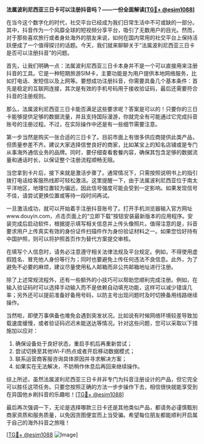 **法属波利尼西亚三日卡可以注册抖音吗？——一份全面解读[[TG💪+ @esim1088](https://t.me/s/esim1088)]**

在当今这个数字化的时代，社交平台已经成为我们日常生活中不可或缺的一部分。其中，抖音作为一个风靡全球的短视频分享平台，吸引了无数用户的目光。然而，对于那些喜欢旅行或者身处海外的朋友来说，如何在国内常用的社交平台上保持活跃便成了一个值得探讨的话题。今天，我们就来聊聊关于“法属波利尼西亚三日卡是否可以注册抖音”的问题。

首先，让我们明确一点：法属波利尼西亚三日卡本身并不是一个可以直接用来注册抖音的工具。它是一种短期旅游SIM卡，主要功能是为用户提供本地网络服务，比如打电话、发短信以及上网等。要想成功注册抖音，你需要具备几个基本条件：首先是稳定的互联网连接，其次是有效的手机号码用于接收验证码，最后还需要符合抖音的注册规则。

那么，法属波利尼西亚三日卡能否满足这些要求呢？答案是可以的！只要你的三日卡能够提供足够的数据流量，并且支持国际漫游，你就完全有可能通过它完成抖音账号的注册过程。不过，在实际操作中还是有一些细节需要注意。

第一步当然是购买一张合适的三日卡了。目前市面上有很多供应商提供此类产品，但质量参差不齐。建议大家选择信誉良好的商家，比如某宝上的知名店铺或是专门从事海外通信业务的品牌。同时，要仔细查看套餐内容，确保其包含足够的数据流量和通话时长，以保证整个注册流程顺畅无阻。

当您拿到卡片后，接下来就是激活步骤了。通常情况下，只需按照说明书上的指引拨打电话给客服热线即可轻松激活。这里提醒一下，由于法属波利尼西亚位于南太平洋地区，地理位置较为偏远，因此信号强度可能会受到一定影响。如果发现信号不佳，请尝试更换位置或等待一段时间再试。

一旦激活成功，就可以开始着手注册抖音账号了。打开手机浏览器输入官方网址www.douyin.com，点击页面上的“立即下载”按钮安装最新版本的应用程序。安装完成后启动软件，根据提示填写相关信息并上传头像照片。值得注意的是，抖音要求用户上传真实有效的身份证件扫描件作为身份验证材料之一。如果您恰好持有中国护照，则可以将护照首页作为替代方案提交审核。

在填写个人信息时，请务必注意遵守相关法律法规及平台规定。例如，不得使用虚假姓名、冒充他人身份等行为；同时也要避免上传任何违法不良信息。此外，为了避免不必要的麻烦，建议尽量使用私人邮箱而非公共邮箱地址进行注册。

除了上述常规流程外，还有一些额外的小技巧可以帮助您顺利完成注册。例如，在输入验证码时可以选择手动输入而不是依赖自动填充功能，这样可以减少错误几率；另外还可以提前准备好备用号码，以防主号出现问题时及时切换备用线路继续操作。

当然啦，即使万事俱备也难免会遇到突发状况。比如说有时候网络环境较差导致加载速度缓慢，或者验证码迟迟未能送达等情况。针对这些问题，您可以采取以下措施加以应对：

1. 确保设备处于良好状态，重启手机后再重新尝试；
2. 尝试切换至其他Wi-Fi热点或者开启移动数据模式；
3. 联系运营商客服咨询具体原因并寻求解决方案；
4. 如果实在无法解决，不妨稍作休息后再回来继续操作。

综上所述，虽然法属波利尼西亚三日卡并非专门为抖音注册设计的产品，但它完全可以胜任这项任务。只要您按照正确的方法一步步操作下去，相信很快就能享受到在异国他乡刷抖音的乐趣啦！[[TG💪+ @esim1088](https://t.me/s/esim1088)]

最后再次强调一下，无论是选择哪款三日卡还是其他类似产品，都请务必谨慎甄别商家资质和服务质量，以免因贪图便宜而上当受骗。希望每位朋友都能顺利开启属于自己的海外抖音之旅哦！

[[TG💪+ @esim1088](https://t.me/s/esim1088) ![Image](https://i.postimg.cc/4NQfJmqS/Snipaste-2025-05-13-00-14-12.png)]
